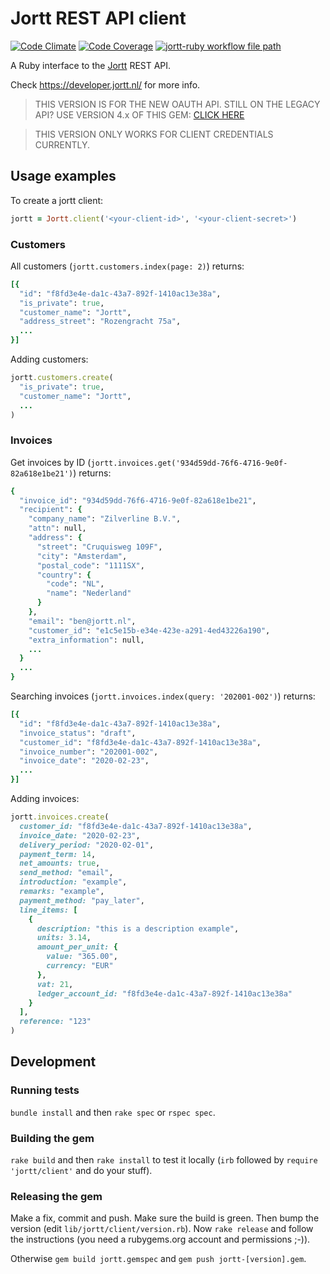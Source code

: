 # Jortt REST API client

[![Code Climate](
http://img.shields.io/codeclimate/github/jorttbv/jortt-ruby.svg?style=flat
)](https://codeclimate.com/github/jorttbv/jortt-ruby)
[![Code Coverage](
https://codecov.io/github/jorttbv/jortt-ruby/coverage.svg?branch=master
)](https://codecov.io/github/jorttbv/jortt-ruby?branch=master)
[![jortt-ruby workflow file path](https://github.com/jorttbv/jortt-ruby/.github/workflows/rspec.yml/badge.svg)](https://github.com/jorttbv/jortt-ruby/actions)

A Ruby interface to the [Jortt](https://www.jortt.nl/) REST API.

Check https://developer.jortt.nl/ for more info.

> THIS VERSION IS FOR THE NEW OAUTH API. STILL ON THE LEGACY API? USE VERSION 4.x OF THIS GEM: [CLICK HERE](https://github.com/jorttbv/jortt-ruby/tree/v4.2.0)

> THIS VERSION ONLY WORKS FOR CLIENT CREDENTIALS CURRENTLY.

## Usage examples

To create a jortt client:
```ruby
jortt = Jortt.client('<your-client-id>', '<your-client-secret>')
```

### Customers

All customers (`jortt.customers.index(page: 2)`) returns:
```ruby
[{
  "id": "f8fd3e4e-da1c-43a7-892f-1410ac13e38a",
  "is_private": true,
  "customer_name": "Jortt",
  "address_street": "Rozengracht 75a",
  ...
}]
```

Adding customers:
```ruby
jortt.customers.create(
  "is_private": true,
  "customer_name": "Jortt",
  ...
)
```

### Invoices
Get invoices by ID (`jortt.invoices.get('934d59dd-76f6-4716-9e0f-82a618e1be21')`) returns:
```ruby
{
  "invoice_id": "934d59dd-76f6-4716-9e0f-82a618e1be21",
  "recipient": {
    "company_name": "Zilverline B.V.",
    "attn": null,
    "address": {
      "street": "Cruquisweg 109F",
      "city": "Amsterdam",
      "postal_code": "1111SX",
      "country": {
        "code": "NL",
        "name": "Nederland"
      }
    },
    "email": "ben@jortt.nl",
    "customer_id": "e1c5e15b-e34e-423e-a291-4ed43226a190",
    "extra_information": null,
    ...
  }
  ...
}
```


Searching invoices (`jortt.invoices.index(query: '202001-002')`) returns:
```ruby
[{
  "id": "f8fd3e4e-da1c-43a7-892f-1410ac13e38a",
  "invoice_status": "draft",
  "customer_id": "f8fd3e4e-da1c-43a7-892f-1410ac13e38a",
  "invoice_number": "202001-002",
  "invoice_date": "2020-02-23",
  ...
}]

```


Adding invoices:
```ruby
jortt.invoices.create(
  customer_id: "f8fd3e4e-da1c-43a7-892f-1410ac13e38a",
  invoice_date: "2020-02-23",
  delivery_period: "2020-02-01",
  payment_term: 14,
  net_amounts: true,
  send_method: "email",
  introduction: "example",
  remarks: "example",
  payment_method: "pay_later",
  line_items: [
    {
      description: "this is a description example",
      units: 3.14,
      amount_per_unit: {
        value: "365.00",
        currency: "EUR"
      },
      vat: 21,
      ledger_account_id: "f8fd3e4e-da1c-43a7-892f-1410ac13e38a"
    }
  ],
  reference: "123"
)
```

## Development

### Running tests

`bundle install` and then `rake spec` or `rspec spec`.

### Building the gem

`rake build` and then `rake install` to test it locally (`irb` followed
by `require 'jortt/client'` and do your stuff).

### Releasing the gem

Make a fix, commit and push. Make sure the build is green. Then bump the
version (edit `lib/jortt/client/version.rb`). Now `rake release` and follow
the instructions (you need a rubygems.org account and permissions ;-)).

Otherwise `gem build jortt.gemspec` and `gem push jortt-[version].gem`.
